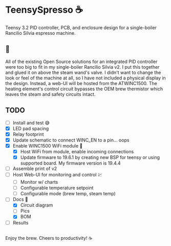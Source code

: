 # TeensySpresso :coffee:
Teensy 3.2 PID controller, PCB, and enclosure design for a single-boiler Rancilio Silvia espresso machine.

## :robot:
All of the existing Open Source solutions for an integrated PID controller were too big to fit in my single-boiler Rancilio Silvia v2. I put this together and glued it on above the steam wand's valve. I didn't want to change the look or feel of the machine at all, so I have not included a physical display in the design. Instead, a web-UI will be hosted from the ATWINC1500.
The heating element's control circuit bypasses the OEM brew thermistor which leaves the steam and safety circuits intact.

## TODO
- [ ] Install and test :sweat_smile:
- [x] LED pad spacing
- [x] Relay footprint
- [x] Update schematic to connect WINC_EN to a pin... oops
- [x] Enable WINC1500 WiFi module :signal_strength:
  - [x] Host WiFi from module, enable incoming connections
  - [x] Update firmware to 19.6.1 by creating new BSP for teensy or using supported board. My firmware version is 19.4.4
- [ ] Assemble print of v2
- [ ] Host Web-UI for monitoring and control :chart:
  - [ ] Monitor w/ charts
  - [ ] Configurable temperature setpoint
  - [ ] Configurable mode (brew temp, steam temp)
- [ ] Docs :scroll:
  - [x] Circuit diagram
  - [ ] Pics
  - [x] BOM
- [ ] Results

##
Enjoy the brew. Cheers to productivity!
:coffee:

